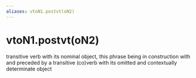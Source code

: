 ```yaml
---
aliases: vtoN1.postvt(oN2)
---
```

# vtoN1.postvt(oN2)

transitive verb with its nominal object, this phrase being in construction with and preceded by a transitive (co)verb with its omitted and contextually determinate object
> 